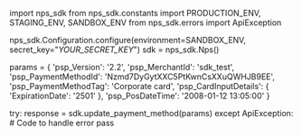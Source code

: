 import nps_sdk
from nps_sdk.constants import PRODUCTION_ENV, STAGING_ENV, SANDBOX_ENV
from nps_sdk.errors import ApiException

nps_sdk.Configuration.configure(environment=SANDBOX_ENV,
                            secret_key="_YOUR_SECRET_KEY_")
sdk = nps_sdk.Nps()

params = {
    'psp_Version': '2.2',
    'psp_MerchantId': 'sdk_test',
    'psp_PaymentMethodId': 'Nzmd7DyGytXXC5PtKwnCsXXuQWHJB9EE',
    'psp_PaymentMethodTag': 'Corporate card',
    'psp_CardInputDetails': {
        'ExpirationDate': '2501'
    },
    'psp_PosDateTime': '2008-01-12 13:05:00'
}

try: 
    response = sdk.update_payment_method(params) 
except ApiException: 
    # Code to handle error 
    pass 
